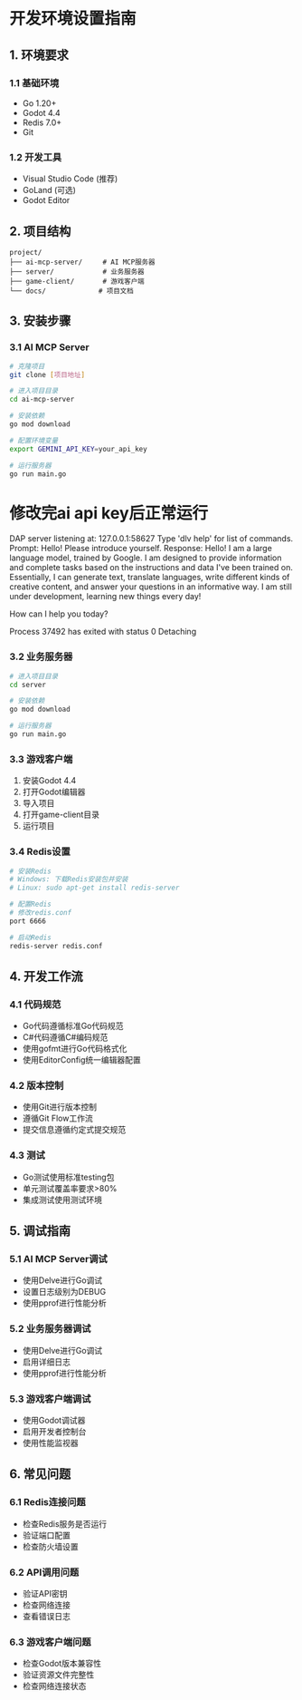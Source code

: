 # 开发环境设置指南

## 1. 环境要求
### 1.1 基础环境
- Go 1.20+
- Godot 4.4
- Redis 7.0+
- Git

### 1.2 开发工具
- Visual Studio Code (推荐)
- GoLand (可选)
- Godot Editor

## 2. 项目结构
```
project/
├── ai-mcp-server/     # AI MCP服务器
├── server/            # 业务服务器
├── game-client/       # 游戏客户端
└── docs/             # 项目文档
```

## 3. 安装步骤

### 3.1 AI MCP Server
```bash
# 克隆项目
git clone [项目地址]

# 进入项目目录
cd ai-mcp-server

# 安装依赖
go mod download

# 配置环境变量
export GEMINI_API_KEY=your_api_key

# 运行服务器
go run main.go
```

# 修改完ai api key后正常运行
DAP server listening at: 127.0.0.1:58627
Type 'dlv help' for list of commands.
Prompt: Hello! Please introduce yourself.
Response: Hello! I am a large language model, trained by Google. I am designed to provide information and complete tasks based on the instructions and data I've been trained on. Essentially, I can generate text, translate languages, write different kinds of creative content, and answer your questions in an informative way. I am still under development, learning new things every day!

How can I help you today?

Process 37492 has exited with status 0
Detaching

### 3.2 业务服务器
```bash
# 进入项目目录
cd server

# 安装依赖
go mod download

# 运行服务器
go run main.go
```

### 3.3 游戏客户端
1. 安装Godot 4.4
2. 打开Godot编辑器
3. 导入项目
4. 打开game-client目录
5. 运行项目

### 3.4 Redis设置
```bash
# 安装Redis
# Windows: 下载Redis安装包并安装
# Linux: sudo apt-get install redis-server

# 配置Redis
# 修改redis.conf
port 6666

# 启动Redis
redis-server redis.conf
```

## 4. 开发工作流

### 4.1 代码规范
- Go代码遵循标准Go代码规范
- C#代码遵循C#编码规范
- 使用gofmt进行Go代码格式化
- 使用EditorConfig统一编辑器配置

### 4.2 版本控制
- 使用Git进行版本控制
- 遵循Git Flow工作流
- 提交信息遵循约定式提交规范

### 4.3 测试
- Go测试使用标准testing包
- 单元测试覆盖率要求>80%
- 集成测试使用测试环境

## 5. 调试指南

### 5.1 AI MCP Server调试
- 使用Delve进行Go调试
- 设置日志级别为DEBUG
- 使用pprof进行性能分析

### 5.2 业务服务器调试
- 使用Delve进行Go调试
- 启用详细日志
- 使用pprof进行性能分析

### 5.3 游戏客户端调试
- 使用Godot调试器
- 启用开发者控制台
- 使用性能监视器

## 6. 常见问题

### 6.1 Redis连接问题
- 检查Redis服务是否运行
- 验证端口配置
- 检查防火墙设置

### 6.2 API调用问题
- 验证API密钥
- 检查网络连接
- 查看错误日志

### 6.3 游戏客户端问题
- 检查Godot版本兼容性
- 验证资源文件完整性
- 检查网络连接状态 